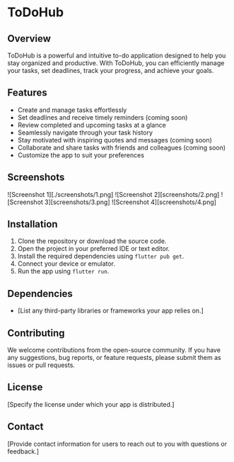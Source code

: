 # ToDoHub

## Overview
ToDoHub is a powerful and intuitive to-do application designed to help you stay organized and productive. With ToDoHub, you can efficiently manage your tasks, set deadlines, track your progress, and achieve your goals.

## Features
- Create and manage tasks effortlessly
- Set deadlines and receive timely reminders (coming soon)
- Review completed and upcoming tasks at a glance
- Seamlessly navigate through your task history
- Stay motivated with inspiring quotes and messages (coming soon)
- Collaborate and share tasks with friends and colleagues (coming soon)
- Customize the app to suit your preferences

## Screenshots
![Screenshot 1][./screenshots/1.png]
![Screenshot 2][screenshots/2.png]
![Screenshot 3][screenshots/3.png]
![Screenshot 4][screenshots/4.png]

## Installation
1. Clone the repository or download the source code.
2. Open the project in your preferred IDE or text editor.
3. Install the required dependencies using `flutter pub get`.
4. Connect your device or emulator.
5. Run the app using `flutter run`.

## Dependencies
- [List any third-party libraries or frameworks your app relies on.]

## Contributing
We welcome contributions from the open-source community. If you have any suggestions, bug reports, or feature requests, please submit them as issues or pull requests.

## License
[Specify the license under which your app is distributed.]

## Contact
[Provide contact information for users to reach out to you with questions or feedback.]

